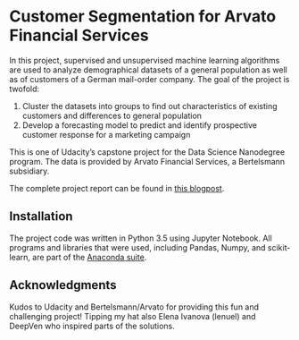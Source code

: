 # Customer Segmentation for Arvato Financial Services

In this project, supervised and unsupervised machine learning algorithms are used to analyze demographical datasets of a general population as well as of customers of a German mail-order company. The goal of the project is twofold:

1. Cluster the datasets into groups to find out characteristics of existing customers and differences to general population
2. Develop a forecasting model to predict and identify prospective customer response for a marketing campaign

This is one of Udacity’s capstone project for the Data Science Nanodegree program. The data is provided by Arvato Financial Services, a Bertelsmann subsidiary.

The complete project report can be found in <a href=https://medium.com/@matthias_h2609/customer-segmentation-for-arvato-financial-services-ffb089f2017f>this blogpost</a>.

## Installation
The project code was written in Python 3.5 using Jupyter Notebook. All programs and libraries that were used, including Pandas, Numpy, and scikit-learn, are part of the <a href=https://www.anaconda.com/products/individual>Anaconda suite</a>.

## Acknowledgments

Kudos to Udacity and Bertelsmann/Arvato for providing this fun and challenging project! Tipping my hat also Elena Ivanova (lenuel) and DeepVen who inspired parts of the solutions.
